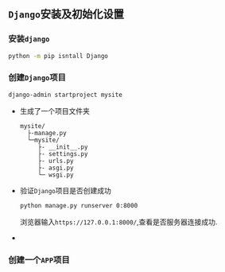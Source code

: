 ## `Django`安装及初始化设置

### 安装`django`

```bash
python -m pip isntall Django
```

### 创建`Django`项目

```bash
django-admin startproject mysite
```

+ 生成了一个项目文件夹

  ```
  mysite/
    ├-manage.py
    └─mysite/
       ├- __init__.py
       ├- settings.py
       ├- urls.py
       ├- asgi.py
       └─ wsgi.py
  ```

  

+ 验证`Django`项目是否创建成功

  ```bash
  python manage.py runserver 0:8000
  ```

  浏览器输入`https://127.0.0.1:8000/`,查看是否服务器连接成功.

+ 

### 创建一个`APP`项目

